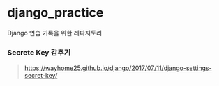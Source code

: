 # django_practice
Django 연습 기록을 위한 레파지토리

### Secrete Key 감추기
> https://wayhome25.github.io/django/2017/07/11/django-settings-secret-key/
